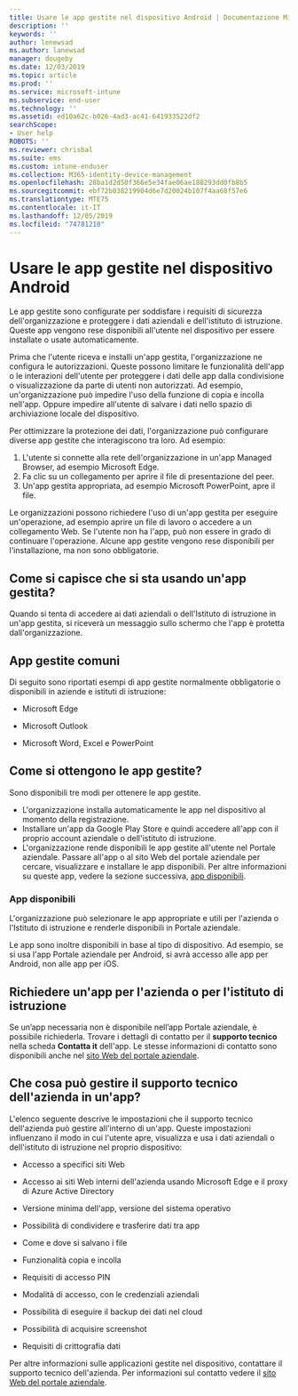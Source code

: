 ```yaml
---
title: Usare le app gestite nel dispositivo Android | Documentazione Microsoft
description: ''
keywords: ''
author: lenewsad
ms.author: lanewsad
manager: dougeby
ms.date: 12/03/2019
ms.topic: article
ms.prod: ''
ms.service: microsoft-intune
ms.subservice: end-user
ms.technology: ''
ms.assetid: ed10a62c-b026-4ad3-ac41-641933522df2
searchScope:
- User help
ROBOTS: ''
ms.reviewer: chrisbal
ms.suite: ems
ms.custom: intune-enduser
ms.collection: M365-identity-device-management
ms.openlocfilehash: 28ba1d2d50f366e5e34fae06ae188293dd0fb8b5
ms.sourcegitcommit: ebf72b038219904d6e7d20024b107f4aa68f57e6
ms.translationtype: MTE75
ms.contentlocale: it-IT
ms.lasthandoff: 12/05/2019
ms.locfileid: "74781210"
---
```

# <a name="use-managed-apps-on-your-android-device"></a>Usare le app gestite nel dispositivo Android
Le app gestite sono configurate per soddisfare i requisiti di sicurezza dell'organizzazione e proteggere i dati aziendali e dell'istituto di istruzione. Queste app vengono rese disponibili all'utente nel dispositivo per essere installate o usate automaticamente. 

Prima che l'utente riceva e installi un'app gestita, l'organizzazione ne configura le autorizzazioni. Queste possono limitare le funzionalità dell'app o le interazioni dell'utente per proteggere i dati delle app dalla condivisione o visualizzazione da parte di utenti non autorizzati. Ad esempio, un'organizzazione può impedire l'uso della funzione di copia e incolla nell'app. Oppure impedire all'utente di salvare i dati nello spazio di archiviazione locale del dispositivo.

Per ottimizzare la protezione dei dati, l'organizzazione può configurare diverse app gestite che interagiscono tra loro. Ad esempio:
1. L'utente si connette alla rete dell'organizzazione in un'app Managed Browser, ad esempio Microsoft Edge.
2. Fa clic su un collegamento per aprire il file di presentazione del peer.
3. Un'app gestita appropriata, ad esempio Microsoft PowerPoint, apre il file.

Le organizzazioni possono richiedere l'uso di un'app gestita per eseguire un'operazione, ad esempio aprire un file di lavoro o accedere a un collegamento Web. Se l'utente non ha l'app, può non essere in grado di continuare l'operazione. Alcune app gestite vengono rese disponibili per l'installazione, ma non sono obbligatorie.

## <a name="how-do-i-know-im-using-a-managed-app"></a>Come si capisce che si sta usando un'app gestita?
Quando si tenta di accedere ai dati aziendali o dell'Istituto di istruzione in un'app gestita, si riceverà un messaggio sullo schermo che l'app è protetta dall'organizzazione. 

## <a name="commonly-managed-apps"></a>App gestite comuni  
Di seguito sono riportati esempi di app gestite normalmente obbligatorie o disponibili in aziende e istituti di istruzione:

- Microsoft Edge

- Microsoft Outlook

- Microsoft Word, Excel e PowerPoint

## <a name="how-do-i-get-managed-apps"></a>Come si ottengono le app gestite?
Sono disponibili tre modi per ottenere le app gestite.  
* L'organizzazione installa automaticamente le app nel dispositivo al momento della registrazione.  
* Installare un'app da Google Play Store e quindi accedere all'app con il proprio account aziendale o dell'istituto di istruzione.    
* L'organizzazione rende disponibili le app gestite all'utente nel Portale aziendale. Passare all'app o al sito Web del portale aziendale per cercare, visualizzare e installare le app disponibili. Per altre informazioni su queste app, vedere la sezione successiva, [app disponibili](#available-apps).  

### <a name="available-apps"></a>App disponibili   
 L'organizzazione può selezionare le app appropriate e utili per l'azienda o l'Istituto di istruzione e renderle disponibili in Portale aziendale.  

 Le app sono inoltre disponibili in base al tipo di dispositivo. Ad esempio, se si usa l'app Portale aziendale per Android, si avrà accesso alle app per Android, non alle app per iOS.   

## <a name="request-an-app-for-work-or-school"></a>Richiedere un'app per l'azienda o per l'istituto di istruzione   
 Se un’app necessaria non è disponibile nell’app Portale aziendale, è possibile richiederla. Trovare i dettagli di contatto per il **supporto tecnico** nella scheda **Contatta it** dell'app. Le stesse informazioni di contatto sono disponibili anche nel [sito Web del portale aziendale](https://go.microsoft.com/fwlink/?linkid=2010980).   

## <a name="what-can-my-company-support-manage-in-an-app"></a>Che cosa può gestire il supporto tecnico dell'azienda in un'app?  
L'elenco seguente descrive le impostazioni che il supporto tecnico dell'azienda può gestire all'interno di un'app. Queste impostazioni influenzano il modo in cui l'utente apre, visualizza e usa i dati aziendali o dell'istituto di istruzione nel proprio dispositivo:

* Accesso a specifici siti Web  

* Accesso ai siti Web interni dell'azienda usando Microsoft Edge e il proxy di Azure Active Directory  

* Versione minima dell'app, versione del sistema operativo

* Possibilità di condividere e trasferire dati tra app  

* Come e dove si salvano i file  

* Funzionalità copia e incolla  

* Requisiti di accesso PIN  

* Modalità di accesso, con le credenziali aziendali  

* Possibilità di eseguire il backup dei dati nel cloud  

* Possibilità di acquisire screenshot  

* Requisiti di crittografia dati  

Per altre informazioni sulle applicazioni gestite nel dispositivo, contattare il supporto tecnico dell'azienda. Per informazioni sul contatto vedere il [sito Web del portale aziendale](https://go.microsoft.com/fwlink/?linkid=2010980).

